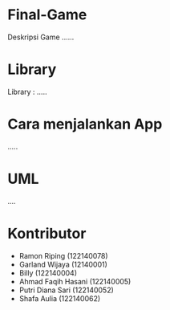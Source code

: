 # Final-Game
Deskripsi Game ......

# Library
Library : .....

# Cara menjalankan App
.....

# UML
....

# Kontributor
- Ramon Riping (122140078)
- Garland Wijaya (12140001)
- Billy (122140004)
- Ahmad Faqih Hasani (122140005)
- Putri Diana Sari (122140052)
- Shafa Aulia (122140062)
